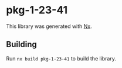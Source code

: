 # pkg-1-23-41

This library was generated with [Nx](https://nx.dev).

## Building

Run `nx build pkg-1-23-41` to build the library.
